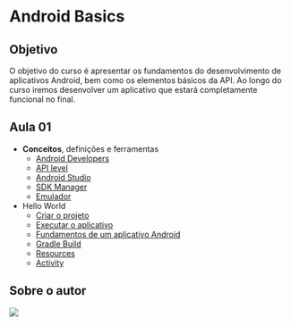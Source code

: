 # Android Basics

## Objetivo

O objetivo do curso é apresentar os fundamentos do desenvolvimento de aplicativos Android, bem como os elementos básicos da API.
Ao longo do curso iremos desenvolver um aplicativo que estará completamente funcional no final.

## Aula 01

- **Conceitos**, definições e ferramentas
	- [Android Developers](https://developer.android.com/)
	- [API level](https://developer.android.com/about/dashboards/)
	- [Android Studio](https://developer.android.com/studio/)
	- [SDK Manager](https://developer.android.com/studio/intro/update#sdk-manager)
	- [Emulador](https://developer.android.com/studio/run/emulator)
- Hello World
	- [Criar o projeto](https://developer.android.com/training/basics/firstapp/creating-project)
	- [Executar o aplicativo](https://developer.android.com/training/basics/firstapp/running-app)
	- [Fundamentos de um aplicativo Android](https://developer.android.com/guide/components/fundamentals)
	- [Gradle Build](https://developer.android.com/studio/build/)
	- [Resources](https://developer.android.com/guide/topics/resources/available-resources)
	- [Activity](https://developer.android.com/guide/components/activities)

## Sobre o autor
[<img src="https://card.exophase.com/1/1147004.png">](https://www.exophase.com/user/tuliofm/)
